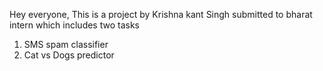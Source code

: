Hey everyone,
This is a project by Krishna kant Singh submitted to bharat intern which includes two tasks
1. SMS spam classifier
2. Cat vs Dogs predictor
